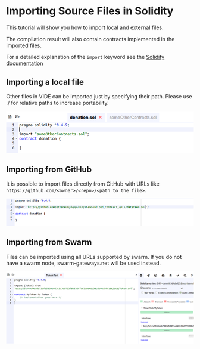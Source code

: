 Importing Source Files in Solidity
==================================

This tutorial will show you how to import local and external files.

The compilation result will also contain contracts implemented in the
imported files.

For a detailed explanation of the `import` keyword see the
[Solidity documentation](https://solidity.readthedocs.io/en/develop/layout-of-source-files.html?highlight=import#importing-other-source-files)

Importing a local file
----------------------

Other files in VIDE can be imported just by specifying their path.
Please use ./ for relative paths to increase portability.

![image](tuto_basicimport.png)

Importing from GitHub
---------------------

It is possible to import files directly from GitHub with URLs like
`https://github.com/<owner>/<repo>/<path to the file>`.

![image](tuto_importgit.png)

Importing from Swarm
--------------------

Files can be imported using all URLs supported by swarm. If you do not
have a swarm node, swarm-gateways.net will be used instead.

![image](tuto_importswarm.png)
